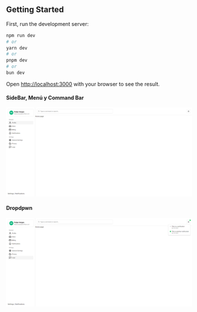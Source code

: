 ## Getting Started

First, run the development server:

```bash
npm run dev
# or
yarn dev
# or
pnpm dev
# or
bun dev
```

Open [http://localhost:3000](http://localhost:3000) with your browser to see the result.



#### SideBar, Menú y Command Bar
![alt text](public/Menu-CommnadBar.png)

#### Dropdpwn
![alt text](public/Screenshot-Dropdown.png)
